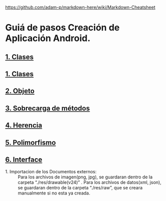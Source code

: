 https://github.com/adam-p/markdown-here/wiki/Markdown-Cheatsheet
# Guiá de pasos Creación de Aplicación Android.

**<a href=#Clases>1. Clases</a>**  
----
**<a href=#Clases>1. Clases</a>**  
----
**<a href=#Objeto>2. Objeto</a>**  
----
**<a href=#Sobrecarga>3. Sobrecarga de métodos</a>**  
----
**<a href=#Herencia>4. Herencia</a>**  
----
**<a href=#Polimorfismo>5. Polimorfismo</a>**  
----
**<a href=#Interface>6. Interface</a>**  
----

<dl>
  <a name=p1><dt>1. Importacion de los Documentos externos:</dt></a>
  <dd>Para los archivos de imagen(png, jpg), se guardaran dentro de la carpeta “./res/drawable(v24)” . Para los archivos de datos(xml, json), se guardaran dentro de la carpeta “./res/raw”, que se creara manualmente si no esta ya creada. </dd>
</dl>
